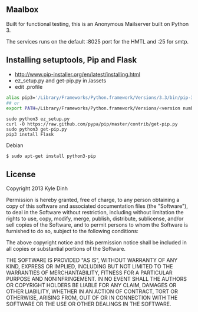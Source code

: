 Maalbox
-------
Built for functional testing, this is an Anonymous Mailserver built on Python 3.

The services runs on the default :8025 port for the HMTL and :25 for smtp.

 
Installing setuptools, Pip and Flask
------------------------------------
* http://www.pip-installer.org/en/latest/installing.html
* ez_setup.py and get-pip.py in /assets
* edit .profile
```bash
alias pip3='/Library/Frameworks/Python.framework/Versions/3.3/bin/pip-3.3'
## or
export PATH=/Library/Frameworks/Python.framework/Versions/<version number>/bin:$PATH
```

```    
sudo python3 ez_setup.py
curl -O https://raw.github.com/pypa/pip/master/contrib/get-pip.py
sudo python3 get-pip.py 
pip3 install Flask 
```   

Debian
```
$ sudo apt-get install python3-pip
```   

License
-------
Copyright 2013 Kyle Dinh

Permission is hereby granted, free of charge, to any person obtaining a copy
of this software and associated documentation files (the "Software"), to deal
in the Software without restriction, including without limitation the rights
to use, copy, modify, merge, publish, distribute, sublicense, and/or sell
copies of the Software, and to permit persons to whom the Software is
furnished to do so, subject to the following conditions:

The above copyright notice and this permission notice shall be included in
all copies or substantial portions of the Software.

THE SOFTWARE IS PROVIDED "AS IS", WITHOUT WARRANTY OF ANY KIND, EXPRESS OR
IMPLIED, INCLUDING BUT NOT LIMITED TO THE WARRANTIES OF MERCHANTABILITY,
FITNESS FOR A PARTICULAR PURPOSE AND NONINFRINGEMENT. IN NO EVENT SHALL THE
AUTHORS OR COPYRIGHT HOLDERS BE LIABLE FOR ANY CLAIM, DAMAGES OR OTHER
LIABILITY, WHETHER IN AN ACTION OF CONTRACT, TORT OR OTHERWISE, ARISING FROM,
OUT OF OR IN CONNECTION WITH THE SOFTWARE OR THE USE OR OTHER DEALINGS IN
THE SOFTWARE.
